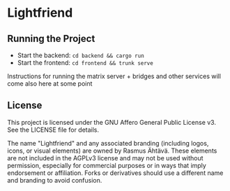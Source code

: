 # Lightfriend

## Running the Project

- Start the backend: `cd backend && cargo run`
- Start the frontend: `cd frontend && trunk serve`

Instructions for running the matrix server + bridges and other services will come also here at some point

## License


This project is licensed under the GNU Affero General Public License v3. See the LICENSE file for details.

The name "Lightfriend" and any associated branding (including logos, icons, or visual elements) are owned by Rasmus Ähtävä. These elements are not included in the AGPLv3 license and may not be used without permission, especially for commercial purposes or in ways that imply endorsement or affiliation. Forks or derivatives should use a different name and branding to avoid confusion.
